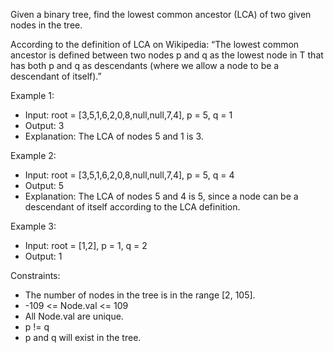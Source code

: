 Given a binary tree, find the lowest common ancestor (LCA) of two given nodes in the tree.

According to the definition of LCA on Wikipedia: “The lowest common ancestor is defined between two nodes p and q as the lowest node in T that has both p and q as descendants (where we allow a node to be a descendant of itself).”

Example 1:


- Input: root = [3,5,1,6,2,0,8,null,null,7,4], p = 5, q = 1
- Output: 3
- Explanation: The LCA of nodes 5 and 1 is 3.

Example 2:


- Input: root = [3,5,1,6,2,0,8,null,null,7,4], p = 5, q = 4
- Output: 5
- Explanation: The LCA of nodes 5 and 4 is 5, since a node can be a descendant of itself according to the LCA definition.

Example 3:

- Input: root = [1,2], p = 1, q = 2
- Output: 1

Constraints:
- The number of nodes in the tree is in the range [2, 105].
- -109 <= Node.val <= 109
- All Node.val are unique.
- p != q
- p and q will exist in the tree.